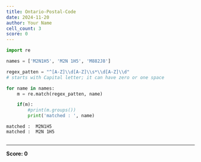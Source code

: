 ```yaml
---
title: Ontario-Postal-Code
date: 2024-11-20
author: Your Name
cell_count: 3
score: 0
---
```


```python
import re
```


```python
names = ['M2N1H5', 'M2N 1H5', 'M882J8']

regex_patten = "^[A-Z]\\d[A-Z]\\s*\\d[A-Z]\\d"
# starts with Capital letter; it can have zero or one space

for name in names:
    m = re.match(regex_patten, name)

    if(m):
        #print(m.groups())
        print('matched : ', name)
```

    matched :  M2N1H5
    matched :  M2N 1H5



```python

```


---
**Score: 0**
